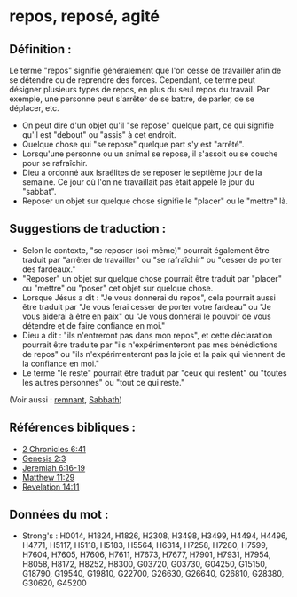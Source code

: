# repos, reposé, agité

## Définition :

Le terme "repos" signifie généralement que l'on cesse de travailler afin de se détendre ou de reprendre des forces. Cependant, ce terme peut désigner plusieurs types de repos, en plus du seul repos du travail. Par exemple, une personne peut s'arrêter de se battre, de parler, de se déplacer, etc.

* On peut dire d'un objet qu'il "se repose" quelque part, ce qui signifie qu'il est "debout" ou "assis" à cet endroit.
* Quelque chose qui "se repose" quelque part s'y est "arrêté".
* Lorsqu'une personne ou un animal se repose, il s'assoit ou se couche pour se rafraîchir.
* Dieu a ordonné aux Israélites de se reposer le septième jour de la semaine. Ce jour où l'on ne travaillait pas était appelé le jour du "sabbat".
* Reposer un objet sur quelque chose signifie le "placer" ou le "mettre" là.

## Suggestions de traduction :

* Selon le contexte, "se reposer (soi-même)" pourrait également être traduit par "arrêter de travailler" ou "se rafraîchir" ou "cesser de porter des fardeaux."
* "Reposer" un objet sur quelque chose pourrait être traduit par "placer" ou "mettre" ou "poser" cet objet sur quelque chose.
* Lorsque Jésus a dit : "Je vous donnerai du repos", cela pourrait aussi être traduit par "Je vous ferai cesser de porter votre fardeau" ou "Je vous aiderai à être en paix" ou "Je vous donnerai le pouvoir de vous détendre et de faire confiance en moi."
* Dieu a dit : "ils n'entreront pas dans mon repos", et cette déclaration pourrait être traduite par "ils n'expérimenteront pas mes bénédictions de repos" ou "ils n'expérimenteront pas la joie et la paix qui viennent de la confiance en moi."
* Le terme "le reste" pourrait être traduit par "ceux qui restent" ou "toutes les autres personnes" ou "tout ce qui reste."

(Voir aussi : [remnant](../kt/remnant.md), [Sabbath](../kt/sabbath.md))

## Références bibliques :

* [2 Chronicles 6:41](rc://en/tn/help/2ch/06/41)
* [Genesis 2:3](rc://en/tn/help/gen/02/03)
* [Jeremiah 6:16-19](rc://en/tn/help/jer/06/16)
* [Matthew 11:29](rc://en/tn/help/mat/11/29)
* [Revelation 14:11](rc://en/tn/help/rev/14/11)

## Données du mot :

* Strong's : H0014, H1824, H1826, H2308, H3498, H3499, H4494, H4496, H4771, H5117, H5118, H5183, H5564, H6314, H7258, H7280, H7599, H7604, H7605, H7606, H7611, H7673, H7677, H7901, H7931, H7954, H8058, H8172, H8252, H8300, G03720, G03730, G04250, G15150, G18790, G19540, G19810, G22700, G26630, G26640, G26810, G28380, G30620, G45200
